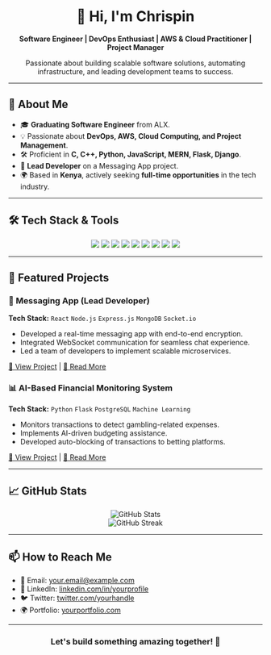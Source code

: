 <div align="center">
  <h1>👋 Hi, I'm Chrispin</h1>
  <p><strong>Software Engineer | DevOps Enthusiast | AWS & Cloud Practitioner | Project Manager</strong></p>
  <p>Passionate about building scalable software solutions, automating infrastructure, and leading development teams to success.</p>
</div>

---

## 🚀 About Me

- 🎓 **Graduating Software Engineer** from ALX.
- 💡 Passionate about **DevOps, AWS, Cloud Computing, and Project Management**.
- 🛠️ Proficient in **C, C++, Python, JavaScript, MERN, Flask, Django**.
- 🔨 **Lead Developer** on a Messaging App project.
- 🌍 Based in **Kenya**, actively seeking **full-time opportunities** in the tech industry.

---

## 🛠️ Tech Stack & Tools

<div align="center">
  <img src="https://img.shields.io/badge/C++-00599C?style=for-the-badge&logo=c%2B%2B&logoColor=white" />
  <img src="https://img.shields.io/badge/Python-3776AB?style=for-the-badge&logo=python&logoColor=white" />
  <img src="https://img.shields.io/badge/JavaScript-F7DF1E?style=for-the-badge&logo=javascript&logoColor=black" />
  <img src="https://img.shields.io/badge/React-20232A?style=for-the-badge&logo=react&logoColor=61DAFB" />
  <img src="https://img.shields.io/badge/Node.js-339933?style=for-the-badge&logo=nodedotjs&logoColor=white" />
  <img src="https://img.shields.io/badge/Django-092E20?style=for-the-badge&logo=django&logoColor=white" />
  <img src="https://img.shields.io/badge/Flask-000000?style=for-the-badge&logo=flask&logoColor=white" />
  <img src="https://img.shields.io/badge/Docker-2496ED?style=for-the-badge&logo=docker&logoColor=white" />
  <img src="https://img.shields.io/badge/AWS-232F3E?style=for-the-badge&logo=amazon-aws&logoColor=white" />
</div>

---

## 📌 Featured Projects

### 📨 Messaging App (Lead Developer)
**Tech Stack:** `React` `Node.js` `Express.js` `MongoDB` `Socket.io`
- Developed a real-time messaging app with end-to-end encryption.
- Integrated WebSocket communication for seamless chat experience.
- Led a team of developers to implement scalable microservices.

[🔗 View Project](#) | [📜 Read More](#)

### 📊 AI-Based Financial Monitoring System
**Tech Stack:** `Python` `Flask` `PostgreSQL` `Machine Learning`
- Monitors transactions to detect gambling-related expenses.
- Implements AI-driven budgeting assistance.
- Developed auto-blocking of transactions to betting platforms.

[🔗 View Project](#) | [📜 Read More](#)

---

## 📈 GitHub Stats
<div align="center">
  <img src="https://github-readme-stats.vercel.app/api?username=chrispin&show_icons=true&theme=dark" alt="GitHub Stats" />
  <br>
  <img src="https://github-readme-streak-stats.herokuapp.com/?user=chrispin&theme=dark" alt="GitHub Streak" />
</div>

---

## 📫 How to Reach Me

- 📧 Email: [your.email@example.com](mailto:chrixclout@gmail.com)
- 💼 LinkedIn: [linkedin.com/in/yourprofile](www.linkedin.com/in/chrispin-odiwuor-383283267)
- 🐦 Twitter: [twitter.com/yourhandle](https://x.com/BobChrix?t=aBoimMZyur94oZymgO_Lng&s=08)
- 🌍 Portfolio: [yourportfolio.com](https://yourportfolio.com)

---

<div align="center">
  <h3>Let's build something amazing together! 🚀</h3>
</div>
